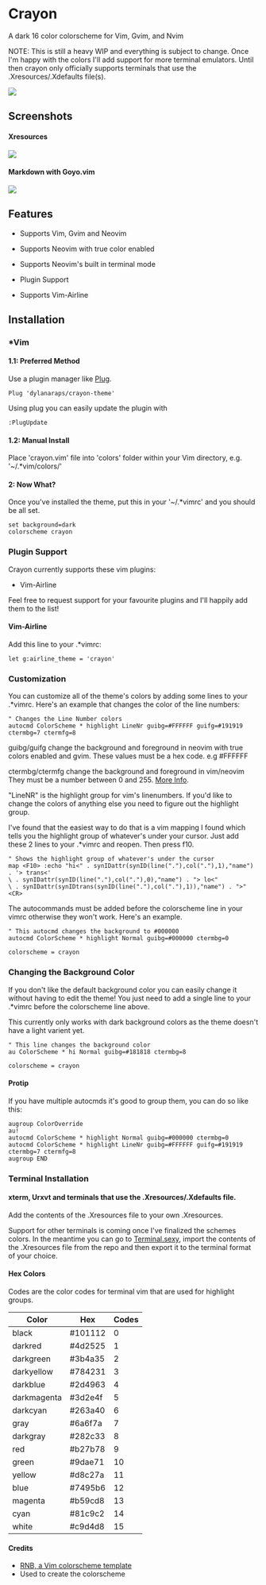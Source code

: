 # Crayon

A dark 16 color colorscheme for Vim, Gvim, and Nvim

NOTE: This is still a heavy WIP and everything is subject to change. Once I'm happy with the colors I'll add support for more terminal emulators. Until then crayon only officially supports terminals that use the .Xresources/.Xdefaults file(s).

![](https://raw.githubusercontent.com/dylanaraps/crayon-theme/master/screenshots/vimrc.png)

## Screenshots

#### Xresources
![](https://raw.githubusercontent.com/dylanaraps/crayon-theme/master/screenshots/xresources.png)

#### Markdown with Goyo.vim
![](https://raw.githubusercontent.com/dylanaraps/crayon-theme/master/screenshots/markdown.png)

## Features

* Supports Vim, Gvim and Neovim
* Supports Neovim with true color enabled
* Supports Neovim's built in terminal mode

* Plugin Support
* Supports Vim-Airline


## Installation

### *Vim

#### 1.1: Preferred Method
Use a plugin manager like [Plug](https://github.com/junegunn/vim-plug).

```VimL
Plug 'dylanaraps/crayon-theme'
```

Using plug you can easily update the plugin with

```VimL
:PlugUpdate
```

#### 1.2: Manual Install
Place 'crayon.vim' file into 'colors' folder within your Vim directory, e.g. '~/.*vim/colors/'

#### 2: Now What?
Once you've installed the theme, put this in your '~/.*vimrc' and you should be all set.

```VimL
set background=dark
colorscheme crayon
```

### Plugin Support
Crayon currently supports these vim plugins:

* Vim-Airline

Feel free to request support for your favourite plugins and I'll happily add them to the list!


#### Vim-Airline
Add this line to your .*vimrc:

```VimL
let g:airline_theme = 'crayon'
```

### Customization
You can customize all of the theme's colors by adding some lines to your .*vimrc. Here's an example that changes the color of the line numbers:

```VimL
" Changes the Line Number colors
autocmd ColorScheme * highlight LineNr guibg=#FFFFFF guifg=#191919 ctermbg=7 ctermfg=8
```

guibg/guifg change the background and foreground in neovim with true colors enabled and gvim. These values must be a hex code. e.g #FFFFFF

ctermbg/ctermfg change the background and foreground in vim/neovim They must be a number between 0 and 255. [More Info](http://vim.wikia.com/wiki/Xterm256_color_names_for_console_Vim).

"LineNR" is the highlight group for vim's linenumbers. If you'd like to change the colors of anything else you need to figure out the highlight group.

I've found that the easiest way to do that is a vim mapping I found which tells you the highlight group of whatever's under your cursor. Just add these 2 lines to your .*vimrc and reopen. Then  press f10.

```VimL
" Shows the highlight group of whatever's under the cursor
map <F10> :echo "hi<" . synIDattr(synID(line("."),col("."),1),"name") . '> trans<'
\ . synIDattr(synID(line("."),col("."),0),"name") . "> lo<"
\ . synIDattr(synIDtrans(synID(line("."),col("."),1)),"name") . ">"<CR>
```

The autocommands must be added before the colorscheme line in your vimrc otherwise they won't work. Here's an example.

```VimL
" This autocmd changes the background to #000000
autocmd ColorScheme * highlight Normal guibg=#000000 ctermbg=0

colorscheme = crayon
```

### Changing the Background Color
If you don't like the default background color you can easily change it without having to edit the theme! You just need to add a single line to your .*vimrc before the colorscheme line above.

This currently only works with dark background colors as the theme doesn't have a light varient yet.

```VimL
" This line changes the background color
au ColorScheme * hi Normal guibg=#181818 ctermbg=8

colorscheme = crayon
```

#### Protip
If you have multiple autocmds it's good to group them, you can do so like this:

```VimL
augroup ColorOverride
au!
autocmd ColorScheme * highlight Normal guibg=#000000 ctermbg=0
autocmd ColorScheme * highlight LineNr guibg=#FFFFFF guifg=#191919 ctermbg=7 ctermfg=8
augroup END
```

### Terminal Installation

#### xterm, Urxvt and terminals that use the .Xresources/.Xdefaults file.
Add the contents of the .Xresources file to your own .Xresources.

Support for other terminals is coming once I've finalized the schemes colors. In the meantime you can go to [Terminal.sexy](http://terminal.sexy/), import the contents of the .Xresources file from the repo and then export it to the terminal format of your choice.

#### Hex Colors

Codes are the color codes for terminal vim that are used for highlight groups.

| Color       | Hex     | Codes |
|-------------|---------|-------|
| black		  | #101112 |   0   |
| darkred	  | #4d2525 |   1   |
| darkgreen	  | #3b4a35 |   2   |
| darkyellow  | #784231 |   3   |
| darkblue	  | #2d4963 |   4   |
| darkmagenta | #3d2e4f |   5   |
| darkcyan	  | #263a40 |   6   |
| gray		  | #6a6f7a |   7   |
| darkgray	  | #282c33 |   8   |
| red		  | #b27b78 |   9   |
| green		  | #9dae71 |  10   |
| yellow	  | #d8c27a |  11   |
| blue		  | #7495b6 |  12   |
| magenta	  | #b59cd8 |  13   |
| cyan		  | #81c9c2 |  14   |
| white		  | #c9d4d8 |  15   |

#### Credits

* [RNB, a Vim colorscheme template](https://gist.github.com/romainl/5cd2f4ec222805f49eca)
* Used to create the colorscheme
